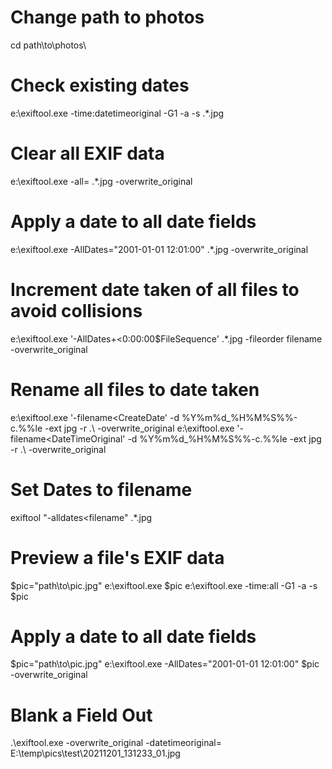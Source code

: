# Change path to photos
cd path\to\photos\

# Check existing dates
e:\exiftool.exe -time:datetimeoriginal -G1 -a -s .\*.jpg

# Clear all EXIF data
e:\exiftool.exe -all= .\*.jpg -overwrite_original

# Apply a date to all date fields
e:\exiftool.exe -AllDates="2001-01-01 12:01:00" .\*.jpg -overwrite_original

# Increment date taken of all files to avoid collisions
e:\exiftool.exe '-AllDates+<0:00:00$FileSequence' .\*.jpg -fileorder filename -overwrite_original

# Rename all files to date taken
e:\exiftool.exe '-filename<CreateDate' -d %Y%m%d_%H%M%S%%-c.%%le -ext jpg -r .\ -overwrite_original
e:\exiftool.exe '-filename<DateTimeOriginal' -d %Y%m%d_%H%M%S%%-c.%%le -ext jpg -r .\ -overwrite_original

# Set Dates to filename
exiftool "-alldates<filename" .\*.jpg

# Preview a file's EXIF data
$pic="path\to\pic.jpg"
e:\exiftool.exe $pic
e:\exiftool.exe -time:all -G1 -a -s $pic

# Apply a date to all date fields
$pic="path\to\pic.jpg"
e:\exiftool.exe -AllDates="2001-01-01 12:01:00" $pic -overwrite_original

# Blank a Field Out
.\exiftool.exe -overwrite_original -datetimeoriginal=  E:\temp\pics\test\20211201_131233_01.jpg